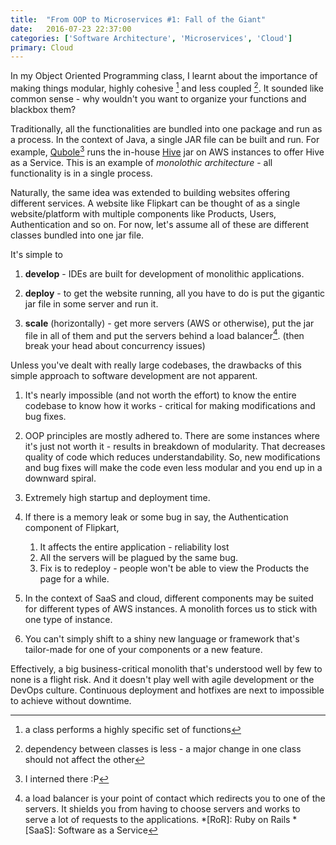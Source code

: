 ```yaml
---
title:  "From OOP to Microservices #1: Fall of the Giant"
date:   2016-07-23 22:37:00
categories: ['Software Architecture', 'Microservices', 'Cloud']
primary: Cloud
---
```


In my Object Oriented Programming class, I learnt about the importance of making things modular, highly cohesive [^1] and less coupled [^2]. It sounded like common sense - why wouldn't you want to organize your functions and blackbox them? 

Traditionally, all the functionalities are bundled into one package and run as a process. In the context of Java, a single JAR file can be built and run. For example, [Qubole](https://www.qubole.com/)[^3] runs the in-house [Hive](https://en.wikipedia.org/wiki/Apache_Hive) jar on AWS instances to offer Hive as a Service. This is an example of _monolothic architecture_ - all functionality is in a single process.

Naturally, the same idea was extended to building websites offering different services. A website like Flipkart can be thought of as a single website/platform with multiple components like Products, Users, Authentication and so on. For now, let's assume all of these are different classes bundled into one jar file.

It's simple to

1. **develop** - IDEs are built for development of monolithic applications.

2. **deploy** - to get the website running, all you have to do is put the gigantic jar file in some server and run it.

3. **scale** (horizontally) - get more servers (AWS or otherwise), put the jar file in all of them and put the servers behind a load balancer[^4]. (then break your head about concurrency issues)

Unless you've dealt with really large codebases, the drawbacks of this simple approach to software development are not apparent. 

1. It's nearly impossible (and not worth the effort) to know the entire codebase to know how it works - critical for making modifications and bug fixes.

2. OOP principles are mostly adhered to. There are some instances where it's just not worth it - results in breakdown of modularity. That decreases quality of code which reduces understandability. So, new modifications and bug fixes will make the code even less modular and you end up in a downward spiral.

3. Extremely high startup and deployment time.

4. If there is a memory leak or some bug in say, the Authentication component of Flipkart,
	1. It affects the entire application - reliability lost
	2. All the servers will be plagued by the same bug.
	3. Fix is to redeploy - people won't be able to view the Products the page for a while.

5. In the context of SaaS and cloud, different components may be suited for different types of AWS instances. A monolith forces us to stick with one type of instance.

6. You can't simply shift to a shiny new language or framework that's tailor-made for one of your components or a new feature.

Effectively, a big business-critical monolith that's understood well by few to none is a flight risk. And it doesn't play well with agile development or the DevOps culture. Continuous deployment and hotfixes are next to impossible to achieve without downtime. 

[^1]: a class performs a highly specific set of functions
[^2]: dependency between classes is less - a major change in one class should not affect the other
[^3]: I interned there :P
[^4]: a load balancer is your point of contact which redirects you to one of the servers. It shields you from having to choose servers and works to serve a lot of requests to the applications. 
*[RoR]: Ruby on Rails
*[SaaS]: Software as a Service